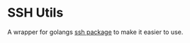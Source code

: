 # SSH Utils

A wrapper for golangs [ssh package](https://godoc.org/golang.org/x/crypto/ssh) to make it easier to use.